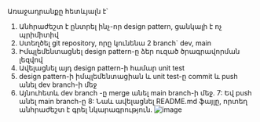 Առաջադրանքը հետևյալն է՝
1. Անհրաժեշտ է ընտրել ինչ-որ design pattern, ցանկալի է ոչ պրիմիտիվ
2. Ստեղծել git repository,  որը կունենա 2 branch` dev, main
3. Իմպլեմենտացնել design pattern-ը ձեր ուզած ծրագրավորման լեզվով
4. Ավելացնել այդ design pattern-ի համար unit test
5. design pattern-ի  իմպլեմենտացիան և unit test-ը commit և push անել dev branch-ի մեջ
6. Այնուհետև dev branch -ը merge անել main branch-ի մեջ.
7: Եվ push անել main branch-ը
8: Նաև ավելացնել README.md ֆայլը, որտեղ անհրաժեշտ  է գրել նկարագրություն.
![image](https://github.com/zarahatsagortsyan/Strategy_Design_Pattern/assets/69346017/4f86aca1-30e9-4c78-91c5-61740fc1f9f1)
